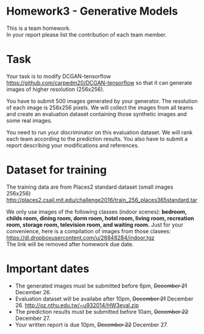 # Homework3 - Generative Models 
This is a team homework.<br>
In your report please list the contribution of each team member.

# Task
Your task is to modify DCGAN-tensorflow <a>https://github.com/carpedm20/DCGAN-tensorflow</a> so that it can generate images of higher resolution (256x256).

You have to submit 500 images generated by your generator. The resolution of each image is 256x256 pixels.
We will collect the images from all teams and create an evaluation dataset containing those synthetic images and some real images.

You need to run your discriminator on this evaluation dataset. We will rank each team according to the prediction results. You also have to submit a report describing your modifications and references.

# Dataset for training
The training data are from Places2 standard dataset (small images 256x256)
<a>http://places2.csail.mit.edu/challenge2016/train_256_places365standard.tar</a>

We only use images of the following classes (indoor scenes):
<b>bedroom, childs room, dining room, dorm room, hotel room, living room, recreation room, storage room, television room, and waiting room.</b>
Just for your convenience, here is a compilation of images from those clasees:<br>
<a>https://dl.dropboxusercontent.com/u/26848284/indoor.tgz</a><br>
The link will be removed after homework due date.

# Important dates
* The generated images must be submitted before 6pm, ~~December 21~~ December 26.
* Evaluation dataset will be availabe after 10pm, ~~December 21~~ December 26.
<a>http://oz.nthu.edu.tw/~u932014/HW3eval.zip</a>
* The prediction results must be submitted before 10am, ~~December 22~~ December 27.
* Your written report is due 10pm, ~~December 22~~ December 27.
